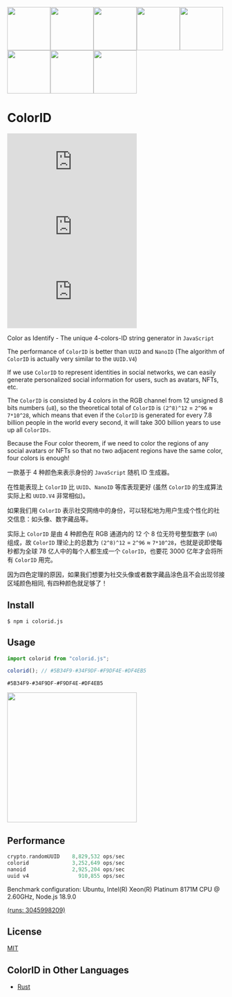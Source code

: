 <img src="https://user-images.githubusercontent.com/11075892/189524235-e20dfc88-6986-468c-8920-349887e516ce.svg" width="100px" /><img src="https://user-images.githubusercontent.com/11075892/189524254-ff66b01a-ea54-4025-8c99-fbc413814c8a.svg" width="100px" /><img src="https://user-images.githubusercontent.com/11075892/189524263-537b3569-6c45-4ee7-8139-e0fddf9b2226.svg" width="100px" /><img src="https://user-images.githubusercontent.com/11075892/189524266-aa3bb68c-0cbb-4120-916d-257ecc0db246.svg" width="100px" /><img src="https://user-images.githubusercontent.com/11075892/189524271-e3c92f62-4ef1-4703-8438-640ae436c8fc.svg" width="100px" /><img src="https://user-images.githubusercontent.com/11075892/189524273-4c569f99-3ba4-4c70-a22e-ed67b1be34f3.svg" width="100px" /><img src="https://user-images.githubusercontent.com/11075892/189524274-d3b4faea-b1a1-42fd-a32b-a16ded1a007e.svg" width="100px" /><img src="https://user-images.githubusercontent.com/11075892/189524281-e6cf4b57-a932-4795-9dc7-22675d209af0.svg" width="100px" />

# ColorID


[![license](https://img.shields.io/npm/l/colorid.js?color=red)](https://revolunet.mit-license.org/) [![npm](https://img.shields.io/npm/v/colorid.js?color=cyan)](https://www.npmjs.com/package/colorid.js) [![downloads](https://img.shields.io/npm/dm/colorid.js)](https://www.npmjs.com/package/colorid.js)

Color as Identify - The unique 4-colors-ID string generator in `JavaScript`

The performance of `ColorID` is better than `UUID` and `NanoID` (The algorithm of `ColorID` is actually very similar to the `UUID.V4`)

If we use `ColorID` to represent identities in social networks, we can easily generate personalized social information for users, such as avatars, NFTs, etc.

The `ColorID` is consisted by 4 colors in the RGB channel from 12 unsigned 8 bits numbers (`u8`), so the theoretical total of `ColorID` is `(2^8)^12` = `2^96` ≈ `7*10^28`, which means that even if the `ColorID` is generated for every 7.8 billion people in the world every second, it will take 300 billion years to use up all `ColorIDs`.

Because the Four color theorem, if we need to color the regions of any social avatars or NFTs so that no two adjacent regions have the same color, four colors is enough!

一款基于 4 种颜色来表示身份的 `JavaScript` 随机 ID 生成器。

在性能表现上 `ColorID` 比 `UUID`、`NanoID` 等库表现更好 (虽然 `ColorID` 的生成算法实际上和 `UUID.V4` 非常相似)。

如果我们用 `ColorID` 表示社交网络中的身份，可以轻松地为用户生成个性化的社交信息：如头像、数字藏品等。

实际上 `ColorID` 是由 4 种颜色在 RGB 通道内的 12 个 8 位无符号整型数字 (`u8`) 组成，故 `ColorID` 理论上的总数为 `(2^8)^12` = `2^96` ≈ `7*10^28`，也就是说即使每秒都为全球 78 亿人中的每个人都生成一个 `ColorID`，也要花 3000 亿年才会将所有 `ColorID` 用完。

因为四色定理的原因，如果我们想要为社交头像或者数字藏品涂色且不会出现邻接区域颜色相同, 有四种颜色就足够了！

## Install

```shell
$ npm i colorid.js
```

## Usage

```js
import colorid from "colorid.js";

colorid(); // #5B34F9-#34F9DF-#F9DF4E-#DF4EB5
```

`#5B34F9-#34F9DF-#F9DF4E-#DF4EB5`

<img src="https://user-images.githubusercontent.com/11075892/189944569-e00bfbaf-7e6e-408d-8a60-32994f79a2a2.svg" width="300px">

## Performance

```rust
crypto.randomUUID    8,829,532 ops/sec
colorid              3,252,649 ops/sec
nanoid               2,925,204 ops/sec
uuid v4                910,855 ops/sec
```


Benchmark configuration: Ubuntu, Intel(R) Xeon(R) Platinum 8171M CPU @ 2.60GHz, Node.js 18.9.0

[(runs: 3045998209)](https://github.com/rustq/colorid.js/actions/runs/3045998209/jobs/4908256305)


## License

[MIT](https://opensource.org/licenses/MIT)


## ColorID in Other Languages

- [Rust](https://github.com/rustq/colorid)

